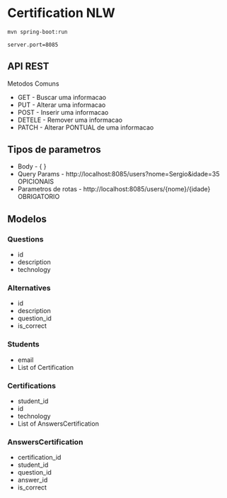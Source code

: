 # Certification NLW

```bash
mvn spring-boot:run
```

```application.properties
server.port=8085
```

## API REST

Metodos Comuns

- GET - Buscar uma informacao
- PUT - Alterar uma informacao
- POST - Inserir uma informacao
- DETELE - Remover uma informacao
- PATCH - Alterar PONTUAL de uma informacao

## Tipos de parametros

- Body - { }
- Query Params - http://localhost:8085/users?nome=Sergio&idade=35 OPICIONAIS
- Parametros de rotas - http://localhost:8085/users/{nome}/{idade} OBRIGATORIO

## Modelos

### Questions

- id
- description
- technology

### Alternatives

- id
- description
- question_id
- is_correct

### Students

- email
- List of Certification

### Certifications

- student_id
- id
- technology
- List of AnswersCertification

### AnswersCertification

- certification_id
- student_id
- question_id
- answer_id
- is_correct
